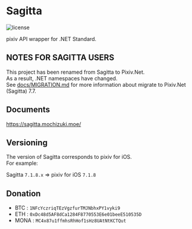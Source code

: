 # Sagitta
![license](https://img.shields.io/github/license/mika-f/Sagitta.svg?style=flat-square)

pixiv API wrapper for .NET Standard.  


## NOTES FOR SAGITTA USERS

This project has been renamed from Sagitta to Pixiv.Net.  
As a result, .NET namespaces have changed.  
See [docs/MIGRATION.md](docs/MIGRATION.md) for more information about migrate to Pixiv.Net (Sagitta) 7.7.


## Documents

https://sagitta.mochizuki.moe/


## Versioning

The version of Sagitta corresponds to pixiv for iOS.  
For example:

Sagitta `7.1.8.x` => pixiv for iOS `7.1.8`


## Donation

* BTC : `1NFcYczriqTEzVgzfurTMJNbhxPY1vyki9`
* ETH : `0xDc48d5AF8dCa1284F8770553E6e01beeE510535D`
* MONA : `MC4x87u1ffmhsRhHof1sHz8UAtNtKCTQut`

